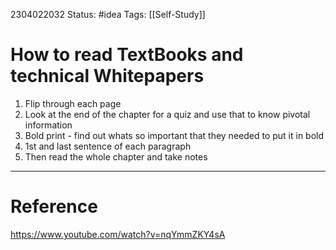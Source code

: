 2304022032
	Status: #idea 
		Tags:  [[Self-Study]]

# How to read TextBooks and technical Whitepapers

1. Flip through each page
2. Look at the end of the chapter for a quiz and use that to know pivotal information 
3. Bold print - find out whats so important that they needed to put it in bold
4. 1st and last sentence of each paragraph 
5. Then read the whole chapter and take notes

---
# Reference
https://www.youtube.com/watch?v=nqYmmZKY4sA